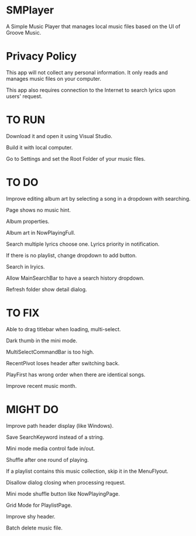 # SMPlayer
A Simple Music Player that manages local music files based on the UI of Groove Music.

# Privacy Policy
This app will not collect any personal information. It only reads and manages music files on your computer.

This app also requires connection to the Internet to search lyrics upon users' request.

# TO RUN
Download it and open it using Visual Studio.

Build it with local computer.

Go to Settings and set the Root Folder of your music files.

# TO DO
Improve editing album art by selecting a song in a dropdown with searching.

Page shows no music hint.

Album properties.

Album art in NowPlayingFull.

Search multiple lyrics choose one. Lyrics priority in notification.

If there is no playlist, change dropdown to add button.

Search in lryics.

Allow MainSearchBar to have a search history dropdown.

Refresh folder show detail dialog.

# TO FIX
Able to drag titlebar when loading, multi-select.

Dark thumb in the mini mode.

MultiSelectCommandBar is too high.

RecentPivot loses header after switching back.

PlayFirst has wrong order when there are identical songs.

Improve recent music month.

# MIGHT DO
Improve path header display (like Windows).

Save SearchKeyword instead of a string.

Mini mode media control fade in/out.

Shuffle after one round of playing.

If a playlist contains this music collection, skip it in the MenuFlyout.

Disallow dialog closing when processing request.

Mini mode shuffle button like NowPlayingPage.

Grid Mode for PlaylistPage.

Improve shy header.

Batch delete music file.